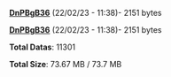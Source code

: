 [**DnPBgB36**](/data/DnPBgB36.txt) (22/02/23 - 11:38)- 2151 bytes

[**DnPBgB36**](/data/DnPBgB36.txt) (22/02/23 - 11:38)- 2151 bytes

**Total Datas**: 11301

**Total Size**: 73.67 MB / 73.7 MB